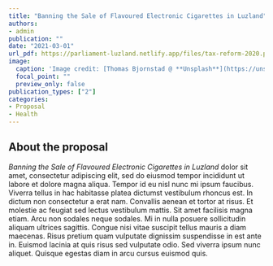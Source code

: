 ```yaml
---
title: "Banning the Sale of Flavoured Electronic Cigarettes in Luzland"
authors:
- admin
publication: ""
date: "2021-03-01"
url_pdf: https://parliament-luzland.netlify.app/files/tax-reform-2020.pdf
image:
  caption: 'Image credit: [Thomas Bjornstad @ **Unsplash**](https://unsplash.com/photos/YAjsL1KrbNo)'
  focal_point: ""
  preview_only: false
publication_types: ["2"]
categories: 
- Proposal
- Health
---
```


## About the proposal
*Banning the Sale of Flavoured Electronic Cigarettes in Luzland* dolor sit amet, consectetur adipiscing elit, sed do eiusmod tempor incididunt ut labore et dolore magna aliqua. Tempor id eu nisl nunc mi ipsum faucibus. Viverra tellus in hac habitasse platea dictumst vestibulum rhoncus est. In dictum non consectetur a erat nam. Convallis aenean et tortor at risus. Et molestie ac feugiat sed lectus vestibulum mattis. Sit amet facilisis magna etiam. Arcu non sodales neque sodales. Mi in nulla posuere sollicitudin aliquam ultrices sagittis. Congue nisi vitae suscipit tellus mauris a diam maecenas. Risus pretium quam vulputate dignissim suspendisse in est ante in. Euismod lacinia at quis risus sed vulputate odio. Sed viverra ipsum nunc aliquet. Quisque egestas diam in arcu cursus euismod quis. 